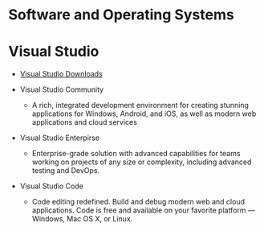 # Software and Operating Systems

# Visual Studio

- [Visual Studio Downloads](https://www.visualstudio.com/downloads/download-visual-studio-vs)

- Visual Studio Community
  - A rich, integrated development environment for creating stunning applications for Windows, Android, and iOS, as well as modern web applications and cloud services 
- Visual Studio Enterpirse
  - Enterprise-grade solution with advanced capabilities for teams working on projects of any size or complexity, including advanced testing and DevOps. 
- Visual Studio Code
  - Code editing redefined. Build and debug modern web and cloud applications. Code is free and available on your favorite platform — Windows, Mac OS X, or Linux.
